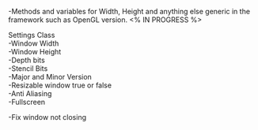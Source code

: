 -Methods and variables for Width, Height and anything else generic in the framework such as OpenGL version.  <% IN PROGRESS  %>

Settings Class<br />
-Window Width<br />
-Window Height<br />
-Depth bits<br />
-Stencil Bits<br />
-Major and Minor Version<br />
-Resizable window true or false<br />
-Anti Aliasing <br />
-Fullscreen <br />

-Fix window not closing
